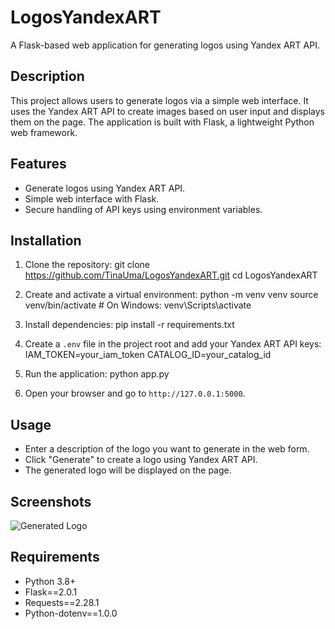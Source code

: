 # LogosYandexART

A Flask-based web application for generating logos using Yandex ART API.

## Description
This project allows users to generate logos via a simple web interface. It uses the Yandex ART API to create images based on user input and displays them on the page. The application is built with Flask, a lightweight Python web framework.

## Features
- Generate logos using Yandex ART API.
- Simple web interface with Flask.
- Secure handling of API keys using environment variables.

## Installation
1. Clone the repository:
git clone https://github.com/TinaUma/LogosYandexART.git
cd LogosYandexART

2. Create and activate a virtual environment:
python -m venv venv
source venv/bin/activate  # On Windows: venv\Scripts\activate

3. Install dependencies:
pip install -r requirements.txt

4. Create a `.env` file in the project root and add your Yandex ART API keys:
IAM_TOKEN=your_iam_token
CATALOG_ID=your_catalog_id

5. Run the application:
python app.py
6. Open your browser and go to `http://127.0.0.1:5000`.

## Usage
- Enter a description of the logo you want to generate in the web form.
- Click "Generate" to create a logo using Yandex ART API.
- The generated logo will be displayed on the page.

## Screenshots
![Generated Logo](screenshots/logo_generator.png)

## Requirements
- Python 3.8+
- Flask==2.0.1
- Requests==2.28.1
- Python-dotenv==1.0.0

